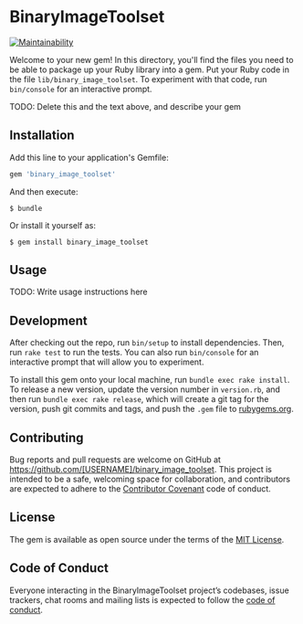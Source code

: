 # BinaryImageToolset
[![Maintainability](https://api.codeclimate.com/v1/badges/47c89e40d6a9d319ac84/maintainability)](https://codeclimate.com/github/FlintOFF/binary_image_toolset/maintainability)

Welcome to your new gem! In this directory, you'll find the files you need to be able to package up your Ruby library into a gem. Put your Ruby code in the file `lib/binary_image_toolset`. To experiment with that code, run `bin/console` for an interactive prompt.

TODO: Delete this and the text above, and describe your gem

## Installation

Add this line to your application's Gemfile:

```ruby
gem 'binary_image_toolset'
```

And then execute:

    $ bundle

Or install it yourself as:

    $ gem install binary_image_toolset

## Usage

TODO: Write usage instructions here

## Development

After checking out the repo, run `bin/setup` to install dependencies. Then, run `rake test` to run the tests. You can also run `bin/console` for an interactive prompt that will allow you to experiment.

To install this gem onto your local machine, run `bundle exec rake install`. To release a new version, update the version number in `version.rb`, and then run `bundle exec rake release`, which will create a git tag for the version, push git commits and tags, and push the `.gem` file to [rubygems.org](https://rubygems.org).

## Contributing

Bug reports and pull requests are welcome on GitHub at https://github.com/[USERNAME]/binary_image_toolset. This project is intended to be a safe, welcoming space for collaboration, and contributors are expected to adhere to the [Contributor Covenant](http://contributor-covenant.org) code of conduct.

## License

The gem is available as open source under the terms of the [MIT License](https://opensource.org/licenses/MIT).

## Code of Conduct

Everyone interacting in the BinaryImageToolset project’s codebases, issue trackers, chat rooms and mailing lists is expected to follow the [code of conduct](https://github.com/[USERNAME]/binary_image_toolset/blob/master/CODE_OF_CONDUCT.md).
